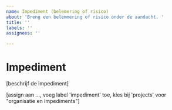 ```yaml
---
name: Impediment (belemering of risico)
about: 'Breng een belemmering of risico onder de aandacht. '
title: ''
labels: ''
assignees: ''

---
```


# Impediment

[beschrijf de impediment]

[assign aan ..., voeg label 'impediment' toe, kies bij 'projects' voor "organisatie en impediments"]
